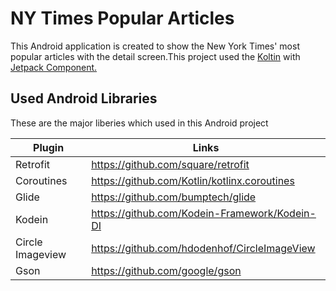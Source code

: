 
# NY Times Popular Articles
This Android application is created to show the New York Times' most popular articles with the detail screen.This project used the [Koltin](https://developer.android.com/kotlin?gclsrc=ds&gclsrc=ds&gclid=CMXehfy4y_ECFb3EhAAd4cIJOg) with [Jetpack Component.](https://developer.android.com/jetpack) 

## Used Android Libraries
These are the major liberies which used in this Android project

| Plugin | Links |
| ------ | ------ |
| Retrofit | https://github.com/square/retrofit |
| Coroutines | https://github.com/Kotlin/kotlinx.coroutines |
| Glide | https://github.com/bumptech/glide |
| Kodein | https://github.com/Kodein-Framework/Kodein-DI |
| Circle Imageview | https://github.com/hdodenhof/CircleImageView |
| Gson | https://github.com/google/gson |
